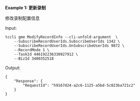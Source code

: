 **Example 1: 更新录制**

修改录制配置信息

Input: 

```
tccli gme ModifyRecordInfo --cli-unfold-argument  \
    --SubscribeRecordUserIds.SubscribeUserIds 1342 \
    --SubscribeRecordUserIds.UnSubscribeUserIds 9872 \
    --RecordMode 1 \
    --TaskId 446192236330927912 \
    --BizId 3400352518
```

Output: 
```
{
    "Response": {
        "RequestId": "h9167d24-a2c6-1125-a5bd-5c023ba721c2"
    }
}
```

